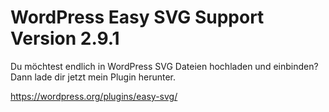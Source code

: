 # WordPress Easy SVG Support Version 2.9.1
Du möchtest endlich in WordPress SVG Dateien hochladen und einbinden? Dann lade dir jetzt mein Plugin herunter.

https://wordpress.org/plugins/easy-svg/ 